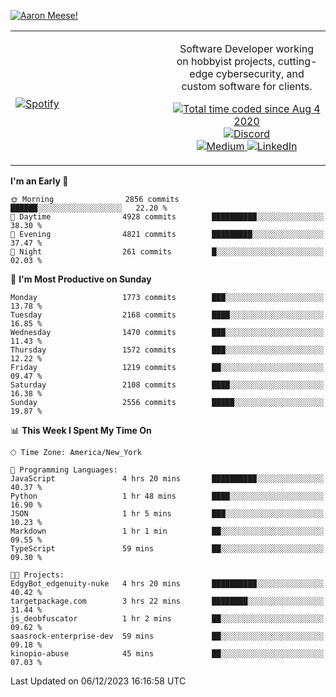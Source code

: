 [![Aaron Meese!](https://user-images.githubusercontent.com/17814535/88975338-a2aabf00-d27f-11ea-963f-8a19608716b4.png)](https://github.com/ajmeese7/readme-ascii "README ASCII")

<!-- Modified from project here: https://github.com/novatorem/novatorem -->
<table width="100%">
  <tr>
  <td width="50%">

&nbsp; <br> [![Spotify](https://ajmeese7.vercel.app/api/spotify)](https://open.spotify.com/user/ajmeese)

  </td>
  <td width="50%">
    <p align="center">
    Software Developer working on hobbyist projects, cutting-edge cybersecurity, and custom software for clients.
    </p>
    <p align="center">
      <a href="https://wakatime.com/@f726891d-3b02-46cd-9b60-e8c59f9e2b14">
        <img src="https://wakatime.com/badge/user/f726891d-3b02-46cd-9b60-e8c59f9e2b14.svg" alt="Total time coded since Aug 4 2020" title="WakaTime" />
      </a>
      <a href="http://link.aaronmeese.com/discord">
        <img src="https://img.shields.io/badge/discord-ajmeese7%234835-369?style=flat-square&logo=discord&logoColor=white&color=purple" alt="Discord" title="Discord">
      </a>
      <br />
      <a href="https://link.aaronmeese.com/medium">
        <img src="https://img.shields.io/badge/medium-ajmeese7-1DB954?style=flat-square&logo=medium&logoColor=white" alt="Medium" title="Medium">
      </a>
      <a href="https://link.aaronmeese.com/linkedin">
        <img src="https://img.shields.io/badge/linkedIn-aaronmeese-1DB954?style=flat-square&logo=linkedin&logoColor=white&color=blue" alt="LinkedIn" title="LinkedIn">
      </a>
    </p>
  </td>

</table>

[//]: <> (The `&nbsp;` is to have Aphelion take up more space)

<!--START_SECTION:waka-->
**I'm an Early 🐤** 

```text
🌞 Morning                2856 commits        ██████░░░░░░░░░░░░░░░░░░░   22.20 % 
🌆 Daytime                4928 commits        ██████████░░░░░░░░░░░░░░░   38.30 % 
🌃 Evening                4821 commits        █████████░░░░░░░░░░░░░░░░   37.47 % 
🌙 Night                  261 commits         █░░░░░░░░░░░░░░░░░░░░░░░░   02.03 % 
```
📅 **I'm Most Productive on Sunday** 

```text
Monday                   1773 commits        ███░░░░░░░░░░░░░░░░░░░░░░   13.78 % 
Tuesday                  2168 commits        ████░░░░░░░░░░░░░░░░░░░░░   16.85 % 
Wednesday                1470 commits        ███░░░░░░░░░░░░░░░░░░░░░░   11.43 % 
Thursday                 1572 commits        ███░░░░░░░░░░░░░░░░░░░░░░   12.22 % 
Friday                   1219 commits        ██░░░░░░░░░░░░░░░░░░░░░░░   09.47 % 
Saturday                 2108 commits        ████░░░░░░░░░░░░░░░░░░░░░   16.38 % 
Sunday                   2556 commits        █████░░░░░░░░░░░░░░░░░░░░   19.87 % 
```


📊 **This Week I Spent My Time On** 

```text
🕑︎ Time Zone: America/New_York

💬 Programming Languages: 
JavaScript               4 hrs 20 mins       ██████████░░░░░░░░░░░░░░░   40.37 % 
Python                   1 hr 48 mins        ████░░░░░░░░░░░░░░░░░░░░░   16.90 % 
JSON                     1 hr 5 mins         ███░░░░░░░░░░░░░░░░░░░░░░   10.23 % 
Markdown                 1 hr 1 min          ██░░░░░░░░░░░░░░░░░░░░░░░   09.55 % 
TypeScript               59 mins             ██░░░░░░░░░░░░░░░░░░░░░░░   09.30 % 

🐱‍💻 Projects: 
EdgyBot_edgenuity-nuke   4 hrs 20 mins       ██████████░░░░░░░░░░░░░░░   40.42 % 
targetpackage.com        3 hrs 22 mins       ████████░░░░░░░░░░░░░░░░░   31.44 % 
js_deobfuscator          1 hr 2 mins         ██░░░░░░░░░░░░░░░░░░░░░░░   09.62 % 
saasrock-enterprise-dev  59 mins             ██░░░░░░░░░░░░░░░░░░░░░░░   09.18 % 
kinopio-abuse            45 mins             ██░░░░░░░░░░░░░░░░░░░░░░░   07.03 % 
```


 Last Updated on 06/12/2023 16:16:58 UTC
<!--END_SECTION:waka-->
